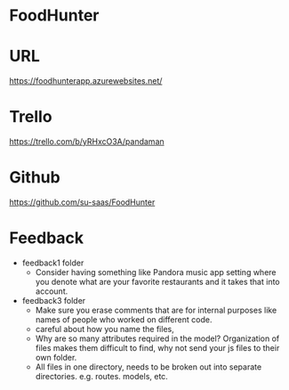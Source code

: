 # FoodHunter

# URL
https://foodhunterapp.azurewebsites.net/

# Trello
https://trello.com/b/yRHxcO3A/pandaman

# Github
https://github.com/su-saas/FoodHunter

# Feedback
- feedback1 folder
  - Consider having something like Pandora music app setting where you denote what are your favorite restaurants and it takes that into account. 
- feedback3 folder
  - Make sure you erase comments that are for internal purposes like names of people who worked on different code. 
  - careful about how you name the files,
  - Why are so many attributes required in the model? Organization of files makes them difficult to find, why not send your js files to their own folder.
  - All files in one directory, needs to be broken out into separate directories. e.g. routes. models, etc.